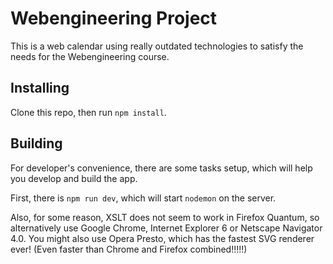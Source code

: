 # Webengineering Project

This is a web calendar using really outdated technologies to satisfy the needs for the Webengineering course.

## Installing

Clone this repo, then run `npm install`. 

## Building

For developer's convenience, there are some tasks setup, which will help you develop and build the
app.

First, there is `npm run dev`, which will start `nodemon` on the server.


Also, for some reason, XSLT does not seem to work in Firefox Quantum, so alternatively use Google
Chrome, Internet Explorer 6 or Netscape Navigator 4.0. You might also use Opera Presto, which has
the fastest SVG renderer ever! (Even faster than Chrome and Firefox combined!!!!!)
